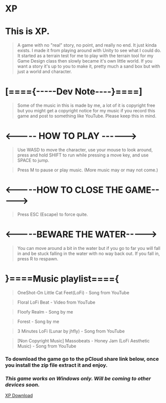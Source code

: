 # XP

# This is XP. 

>A game with no "real" story, no point, and really no end. It just kinda exists. I made it from playing around with Unity to see what I could do. It started as a terrain test for me to play with the terrain tool for my Game Design class then slowly became it's own little world. If you want a story it's up to you to make it, pretty much a sand box but with just a world and character.


# [===={-----Dev Note----}====]

>Some of the music in this is made by me, a lot of it is copyright free but you might get a copyright notice for my music if you record this game and post to something like YouTube.  Please keep this in mind.


# <----- HOW TO PLAY ------>

>Use WASD to move the character, use your mouse to look around, press and hold SHIFT to run while pressing a move key, and use SPACE to jump.

>Press M to pause or play music. (More music may or may not come.)

# <-----HOW TO CLOSE THE GAME----->

>Press ESC (Escape) to force quite.

# <-----BEWARE THE WATER----->

>You can move around a bit in the water but if you go to far you will fall in and be stuck falling in the water with no way back out. If you fall in, press R to respawn.


# }====Music playlist===={

>OneShot-On Little Cat Feet(LoFi) - Song from YouTube

>Floral LoFi Beat - Video from YouTube

>Floofy Realm - Song by me

>Forest - Song by me

>3 Minutes LoFi (Lunar by jhfly) - Song from YouTube

>[Non Copyright Music] Massobeats - Honey Jam (LoFi Aesthetic Music) - Song from YouTube

### To download the game go to the pCloud share link below, once you install the zip file extract it and enjoy. 
### *This game works on Windows only. Will be coming to other devices soon.*

[XP Download](http://u.pc.cd/7fertalK)
